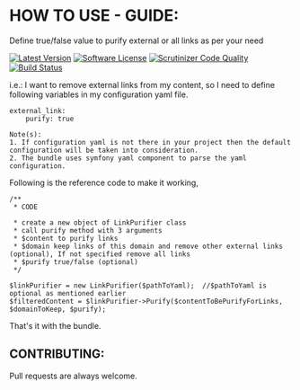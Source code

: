 # HOW TO USE - GUIDE:

Define true/false value to purify external or all links as per your need


[![Latest Version](https://img.shields.io/packagist/v/nexuslinkservices/external-link-purifier.svg?style=flat-square)](https://packagist.org/packages/nexuslinkservices/external-link-purifier)
[![Software License](http://img.shields.io/badge/license-MIT-brightgreen.svg?style=flat-square)](LICENSE)
[![Scrutinizer Code Quality](https://scrutinizer-ci.com/g/nexuslinkservices/external-link-purifier/badges/quality-score.png?b=master)](https://scrutinizer-ci.com/g/nexuslinkservices/external-link-purifier/?branch=master)
[![Build Status](https://scrutinizer-ci.com/g/nexuslinkservices/external-link-purifier/badges/build.png?b=master)](https://scrutinizer-ci.com/g/nexuslinkservices/external-link-purifier/build-status/master)

i.e.:  I want to remove external links from my content, so I need to 
define following variables in my configuration yaml file.

```
external_link:
    purify: true    
```

```
Note(s): 
1. If configuration yaml is not there in your project then the default configuration will be taken into consideration.
2. The bundle uses symfony yaml component to parse the yaml configuration.
```

Following is the reference code to make it working,

```
/**
 * CODE

 * create a new object of LinkPurifier class
 * call purify method with 3 arguments
 * $content to purify links
 * $domain keep links of this domain and remove other external links (optional), If not specified remove all links
 * $purify true/false (optional)
 */

$linkPurifier = new LinkPurifier($pathToYaml);  //$pathToYaml is optional as mentioned earlier
$filteredContent = $linkPurifier->Purify($contentToBePurifyForLinks, $domainToKeep, $purify);
```

That's it with the bundle.

## CONTRIBUTING:

Pull requests are always welcome.